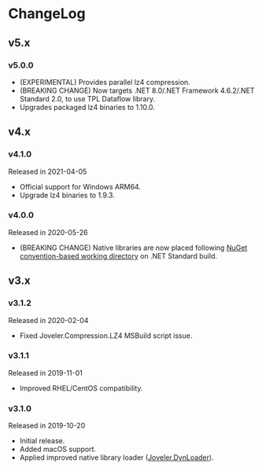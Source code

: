 # ChangeLog

## v5.x

### v5.0.0

- (EXPERIMENTAL) Provides parallel lz4 compression.
- (BREAKING CHANGE) Now targets .NET 8.0/.NET Framework 4.6.2/.NET Standard 2.0, to use TPL Dataflow library.
- Upgrades packaged lz4 binaries to 1.10.0.

## v4.x

### v4.1.0

Released in 2021-04-05

- Official support for Windows ARM64.
- Upgrade lz4 binaries to 1.9.3.

### v4.0.0

Released in 2020-05-26

- (BREAKING CHANGE) Native libraries are now placed following [NuGet convention-based working directory](https://docs.microsoft.com/en-US/nuget/create-packages/creating-a-package#create-the-nuspec-file) on .NET Standard build.

## v3.x

### v3.1.2

Released in 2020-02-04

- Fixed Joveler.Compression.LZ4 MSBuild script issue.

### v3.1.1

Released in 2019-11-01

- Improved RHEL/CentOS compatibility.

### v3.1.0

Released in 2019-10-20

- Initial release.
- Added macOS support.
- Applied improved native library loader ([Joveler.DynLoader](https://github.com/ied206/Joveler.DynLoader)).

